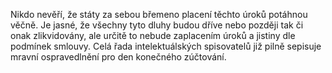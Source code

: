 <emphasis level="moderate">Nikdo nevěří, že státy za sebou břemeno placení těchto úroků potáhnou věčně.</emphasis><break time="0.5s"/> Je jasné, že všechny tyto dluhy budou dříve nebo později<break time="0.3s"/> tak či onak zlikvidovány,<break time="0.3s"/> ale určitě to nebude zaplacením úroků a jistiny dle podmínek smlouvy.<break time="0.5s"/> <emphasis level="strong">Celá řada intelektuálských spisovatelů již pilně sepisuje<break time="0.3s"/> mravní ospravedlnění pro den konečného zúčtování.</emphasis> 